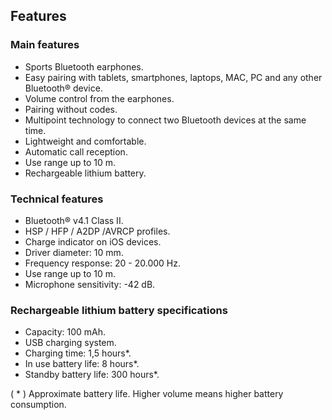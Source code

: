 ## Features

### Main features

*	Sports Bluetooth earphones.
*	Easy pairing with tablets, smartphones, laptops, MAC, PC and any other Bluetooth® device.
*	Volume control from the earphones.
*	Pairing without codes.
*	Multipoint technology to connect two Bluetooth devices at the same time.
*	Lightweight and comfortable.
*	Automatic call reception.
*	Use range up to 10 m.
*	Rechargeable lithium battery.


### Technical features

*	Bluetooth® v4.1 Class II.
*	HSP / HFP / A2DP /AVRCP profiles.
*	Charge indicator on iOS devices.
*	Driver diameter: 10 mm.
*	Frequency response: 20 - 20.000 Hz.
*	Use range up to 10 m.
*	Microphone sensitivity: -42 dB.


### Rechargeable lithium battery specifications

*	Capacity: 100 mAh.
*	USB charging system.
*	Charging time: 1,5 hours*.
*	In use battery life: 8 hours*.
*	Standby battery life: 300 hours*.

( * ) Approximate battery life. Higher volume means higher battery consumption.

